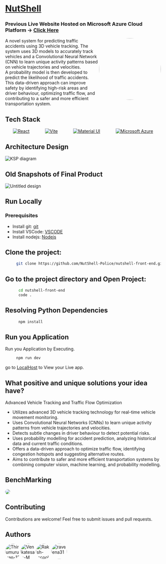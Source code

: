 # <a href= "https://nutshell.azurewebsites.net/">NutShell</a> 
### Previous Live Website Hosted on Microsoft Azure Cloud Platform ->  [Click Here](https://nutshell.azurewebsites.net/)
<a href="https://nutshell.azurewebsites.net/">
    <img align="right" width="200" src="https://github.com/Thirumurugan-12/nutshell-accident/assets/127939893/28036c6e-61db-4481-9a9f-4220e4539a9e" style="border-radius: 50%">
</a>
A novel system for predicting traffic accidents using 3D vehicle tracking. The system uses 3D models to accurately track vehicles and a Convolutional Neural Network (CNN) to learn unique activity patterns based on vehicle trajectories and velocities. 
<br>
A probability model is then developed to predict the likelihood of traffic accidents. This data-driven approach can improve safety by identifying high-risk areas and driver behaviour, optimizing traffic flow, and contributing to a safer and more efficient transportation system.


## Tech Stack
<div style="display:flex; justify-content:space-around;">
    <a href="https://reactjs.org/"><img src="https://img.shields.io/badge/React-61DAFB?style=for-the-badge&logo=react&logoColor=white" alt="React" /></a>
    <a href="https://vitejs.dev/"><img src="https://img.shields.io/badge/Vite-646CFF?style=for-the-badge&logo=vite&logoColor=white" alt="Vite" /></a>
    <a href="https://mui.com/"><img src="https://img.shields.io/badge/Material_UI-0081CB?style=for-the-badge&logo=material-ui&logoColor=white" alt="Material UI" /></a>
    <a href="https://azure.microsoft.com/"><img src="https://img.shields.io/badge/Microsoft_Azure-0089D6?style=for-the-badge&logo=microsoft-azure&logoColor=white" alt="Microsoft Azure" /></a>
</div>



## Architecture Design

![KSP diagram](https://github.com/NutShell-Police/nutshell-front-end/assets/127939893/84642b21-2e6d-47b8-86c4-6e62ac6a4bf1)


## Old Snapshots of Final Product

![Untitled design](https://github.com/Thirumurugan-12/nutshell-accident/assets/127939893/b4b7ad1a-ed28-4d32-9a9f-50224ca46b87)



## Run Locally

### Prerequisites

- Install git: [git](https://git-scm.com/download/win)
- Install VSCode: [VSCODE](https://code.visualstudio.com/)
- Install nodejs: [Nodejs](https://nodejs.org/en/download/package-manager)

## **Clone the project:**

 ```bash
      git clone https://github.com/NutShell-Police/nutshell-front-end.git
 ```

## **Go to the project directory and Open Project:**

```bash
      cd nutshell-front-end
      code .

```
    
## Resolving Python Dependencies

   ```bash
         npm install
   ```

## Run you Application

  Run you Application by Executing. 
    </br>
```bash
     npm run dev
```
go to [LocalHost](http://localhost:5173/) to View your Live app.

## What positive and unique solutions your idea have?

Advanced Vehicle Tracking and Traffic Flow Optimization

- Utilizes advanced 3D vehicle tracking technology for real-time vehicle movement monitoring.
- Uses Convolutional Neural Networks (CNNs) to learn unique activity patterns from vehicle trajectories and velocities.
- Detects subtle changes in driver behaviour to detect potential risks.
- Uses probability modelling for accident prediction, analyzing historical data and current traffic conditions.
- Offers a data-driven approach to optimize traffic flow, identifying congestion hotspots and suggesting alternative routes.
-  Aims to contribute to safer and more efficient transportation systems by combining computer vision, machine learning, and probability modelling. 


## BenchMarking

<img src="https://github.com/Thirumurugan-12/nutshell-accident/assets/127939893/f1e508ac-c66d-4b54-bcab-c9d2037c2233" style="border-radius: 50%">


## Contributing

Contributions are welcome! Feel free to submit issues and pull requests.


## Authors


<div style="display: flex; align-items: center;">
    <a href="https://github.com/Thirumurugan-12">
        <img src="https://github.com/Thirumurugan-12.png" alt="Thirumurugan-12" width="50" style="border-radius: 50%;">
    </a>
    <a href="https://github.com/Venkatesan-M">
        <img src="https://github.com/Venkatesan-M.png" alt="Venkatesan-M" width="50" style="border-radius: 50%;">
    </a>
        <a href="https://github.com/Raksh-iscool">
        <img src="https://github.com/Raksh-iscool.png" alt="Raksh-iscool" width="50" style="border-radius: 50%;">
    </a>
        <a href="https://github.com/raveena31">
        <img src="https://github.com/raveena31.png" alt="raveena31" width="50" style="border-radius: 50%;">
    </a>
</div>
